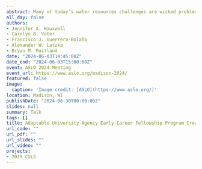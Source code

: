 ```yaml
---
abstract: Many of today’s water resources challenges are wicked problems, demanding innovative solutions across the science-policy-management nexus. Simultaneously, early-career researchers in water resources face a shifting professional landscape in which academic career paths are sparse but where versatile skill sets relevant to water resources issues in governments, non-governmental organizations, and the private sector are in high demand. Here, we describe an adaptable fellowship model that has proven to be a “win-win-win” for early-career researchers, government agencies, and universities tackling wicked water resources challenges in Wisconsin, USA. The fellowship program recruits post-masters and post-doctoral fellows to lead research on a water resources challenge identified as a high priority by a government agency partner. Fellows receive mentorship from both academic and agency mentors and co-produce actionable knowledge. Costs and administrative responsibilities are shared by the university (Sea Grant/Water Resources Institute) and the host agency. Since its inception in 2015, this program has trained almost 40 fellows across a dozen host programs on issues that range from highly quantitative water quality and hydrogeological questions to qualitative assessments of fisheries management and coastal hazards. In this arrangement, fellows receive collaborative and cross-disciplinary training that prepares them well for diverse career paths, government agencies benefit from new knowledge targeted at pressing water resources management questions, and university institutions accomplish their missions of training researchers and developing actionable knowledge. We describe this model’s applicability to other regions and institutions. Ultimately, this type of program benefits society by building long-term capacity for collaboration which addresses wicked water problems.
all_day: false
authors:
- Jennifer A. Hauxwell
- Carolyn B. Voter
- Francisco J. Guerrero-Bolaño
- Alexander W. Latzka
- Bryan M. Maitland
date: "2024-06-03T14:45:00Z"
date_end: "2024-06-03T15:00:00Z"
event: ASLO 2024 Meeting
event_url: https://www.aslo.org/madison-2024/
featured: false
image:
  caption: 'Image credit: [ASLO](https://www.aslo.org/)'
location: Madison, WI
publishDate: "2024-06-30T00:00:00Z"
slides: null
summary: Talk
tags: []
title: Adaptable University-Agency Early-Career Fellowship Program Creates a Win-Win-Win for Wisconsin’s Waters
url_code: ""
url_pdf: ""
url_slides: ""
url_video: ""
projects:
- 2019_CSLS
---
```

